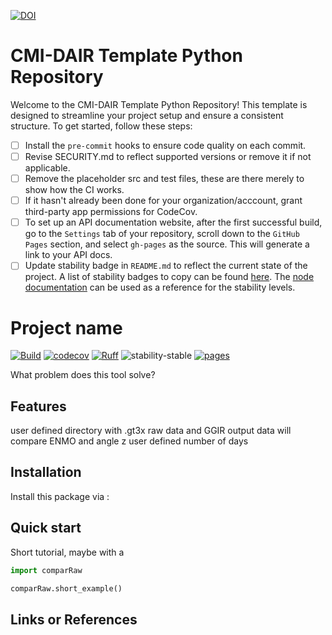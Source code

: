 [![DOI](https://zenodo.org/badge/657341621.svg)](https://zenodo.org/doi/10.5281/zenodo.10383685)

# CMI-DAIR Template Python Repository

Welcome to the CMI-DAIR Template Python Repository! This template is designed to streamline your project setup and ensure a consistent structure. To get started, follow these steps:




- [ ] Install the `pre-commit` hooks to ensure code quality on each commit.
- [ ] Revise SECURITY.md to reflect supported versions or remove it if not applicable.
- [ ] Remove the placeholder src and test files, these are there merely to show how the CI works.
- [ ] If it hasn't already been done for your organization/acccount, grant third-party app permissions for CodeCov.
- [ ] To set up an API documentation website, after the first successful build, go to the `Settings` tab of your repository, scroll down to the `GitHub Pages` section, and select `gh-pages` as the source. This will generate a link to your API docs.
- [ ] Update stability badge in `README.md` to reflect the current state of the project. A list of stability badges to copy can be found [here](https://github.com/orangemug/stability-badges). The [node documentation](https://nodejs.org/docs/latest-v20.x/api/documentation.html#documentation_stability_index) can be used as a reference for the stability levels.

# Project name

[![Build](https://github.com/cmi-dair/RawvGGIR/actions/workflows/test.yaml/badge.svg?branch=main)](https://github.com/cmi-dair/RawvGGIR/actions/workflows/test.yaml?query=branch%3Amain)
[![codecov](https://codecov.io/gh/cmi-dair/RawvGGIR/branch/main/graph/badge.svg?token=22HWWFWPW5)](https://codecov.io/gh/cmi-dair/RawvGGIR)
[![Ruff](https://img.shields.io/endpoint?url=https://raw.githubusercontent.com/astral-sh/ruff/main/assets/badge/v2.json)](https://github.com/astral-sh/ruff)
![stability-stable](https://img.shields.io/badge/stability-stable-green.svg)
[![pages](https://img.shields.io/badge/api-docs-blue)](https://cmi-dair.github.io/RawvGGIR)

What problem does this tool solve?

## Features

user defined directory with .gt3x raw data and GGIR output data
will compare ENMO and angle z user defined number of days 

## Installation

Install this package via :



## Quick start

Short tutorial, maybe with a

```Python
import comparRaw

comparRaw.short_example()
```

## Links or References


